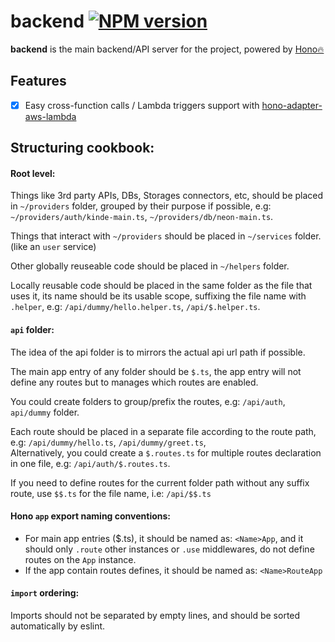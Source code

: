 # backend [![NPM version](https://img.shields.io/npm/v/backend?color=a1b858&label=)](https://www.npmjs.com/package/backend)

**backend** is the main backend/API server for the project, powered by [Hono🔥](https://hono.dev/)

## Features
- [x] Easy cross-function calls / Lambda triggers support with [hono-adapter-aws-lambda](https://github.com/NamesMT/hono-adapter-aws-lambda)

## Structuring cookbook:
#### Root level:
Things like 3rd party APIs, DBs, Storages connectors, etc, should be placed in `~/providers` folder, grouped by their purpose if possible, e.g: `~/providers/auth/kinde-main.ts`, `~/providers/db/neon-main.ts`.

Things that interact with `~/providers` should be placed in `~/services` folder. (like an `user` service)

Other globally reuseable code should be placed in `~/helpers` folder.

Locally reusable code should be placed in the same folder as the file that uses it, its name should be its usable scope, suffixing the file name with `.helper`, e.g: `/api/dummy/hello.helper.ts`, `/api/$.helper.ts`.

#### `api` folder:
The idea of the api folder is to mirrors the actual api url path if possible.

The main app entry of any folder should be `$.ts`, the app entry will not define any routes but to manages which routes are enabled.

You could create folders to group/prefix the routes, e.g: `/api/auth`, `api/dummy` folder.

Each route should be placed in a separate file according to the route path, e.g: `/api/dummy/hello.ts`, `/api/dummy/greet.ts`,  
Alternatively, you could create a `$.routes.ts` for multiple routes declaration in one file, e.g: `/api/auth/$.routes.ts`.

If you need to define routes for the current folder path without any suffix route, use `$$.ts` for the file name, i.e: `/api/$$.ts`

#### Hono `app` export naming conventions:
* For main app entries ($.ts), it should be named as: `<Name>App`, and it should only `.route` other instances or `.use` middlewares, do not define routes on the `App` instance.
* If the app contain routes defines, it should be named as: `<Name>RouteApp`

#### `import` ordering:
Imports should not be separated by empty lines, and should be sorted automatically by eslint.
